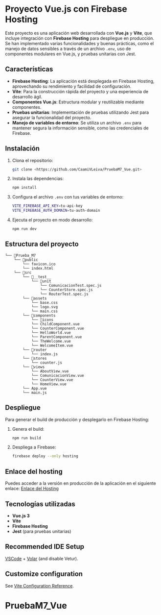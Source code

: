 
# Proyecto Vue.js con Firebase Hosting

Este proyecto es una aplicación web desarrollada con **Vue.js** y **Vite**, que incluye integración con **Firebase Hosting** para despliegue en producción. Se han implementado varias funcionalidades y buenas prácticas, como el manejo de datos sensibles a través de un archivo `.env`, uso de componentes modulares en Vue.js, y pruebas unitarias con Jest.

## Características

- **Firebase Hosting**: La aplicación está desplegada en Firebase Hosting, aprovechando su rendimiento y facilidad de configuración.
- **Vite**: Para la construcción rápida del proyecto y una experiencia de desarrollo ágil.
- **Componentes Vue.js**: Estructura modular y reutilizable mediante componentes.
- **Pruebas unitarias**: Implementación de pruebas utilizando Jest para asegurar la funcionalidad del proyecto.
- **Manejo de variables de entorno**: Se utiliza un archivo `.env` para mantener segura la información sensible, como las credenciales de Firebase.

## Instalación

1. Clona el repositorio:
    
    ```bash
    git clone <https://github.com/CaamiVLeiva/PruebaM7_Vue.git>
    
    ```
    
2. Instala las dependencias:
    
    ```bash
    npm install
    
    ```
    
3. Configura el archivo `.env` con tus variables de entorno:
    
    ```bash
    VITE_FIREBASE_API_KEY=tu-api-key
    VITE_FIREBASE_AUTH_DOMAIN=tu-auth-domain
    
    ```
    
4. Ejecuta el proyecto en modo desarrollo:
    
    ```bash
    npm run dev
    
    ```
    

## Estructura del proyecto

```
└── 📁Prueba_M7
    └── 📁public
        └── favicon.ico
        └── index.html
    └── 📁src
        └── 📁__test__
            └── 📁unit
                └── ComunicacionTest.spec.js
                └── CounterStore.spec.js
                └── RouterTest.spec.js
        └── 📁assets
            └── base.css
            └── logo.svg
            └── main.css
        └── 📁components
            └── 📁icons
            └── ChildComponent.vue
            └── CounterComponent.vue
            └── HelloWorld.vue
            └── ParentComponent.vue
            └── TheWelcome.vue
            └── WelcomeItem.vue
        └── 📁router
            └── index.js
        └── 📁stores
            └── counter.js
        └── 📁views
            └── AboutView.vue
            └── ComunicacionView.vue
            └── CounterView.vue
            └── HomeView.vue
        └── App.vue
        └── main.js

```

## Despliegue

Para generar el build de producción y desplegarlo en Firebase Hosting:

1. Genera el build:
    
    ```bash
    npm run build
    
    ```
    
2. Despliega a Firebase:
    
    ```bash
    firebase deploy --only hosting
    
    ```
    

## Enlace del hosting

Puedes acceder a la versión en producción de la aplicación en el siguiente enlace: [Enlace del Hosting](https://prueba-m7-17ed7.web.app/)

## Tecnologías utilizadas

- **Vue.js 3**
- **Vite**
- **Firebase Hosting**
- **Jest** (para pruebas unitarias)


## Recommended IDE Setup

[VSCode](https://code.visualstudio.com/) + [Volar](https://marketplace.visualstudio.com/items?itemName=Vue.volar) (and disable Vetur).

## Customize configuration

See [Vite Configuration Reference](https://vitejs.dev/config/).

# PruebaM7_Vue
